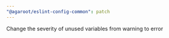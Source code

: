 ```yaml
---
"@agaroot/eslint-config-common": patch
---
```


Change the severity of unused variables from warning to error
